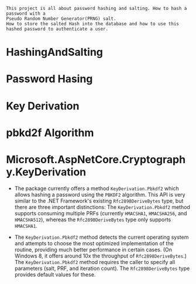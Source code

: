     This project is all about password hashing and salting. How to hash a password with a 
    Pseudo Random Number Generator(PRNG) salt.
    How to store the salted Hash into the database and how to use this hashed password to authenticate a user.

   # HashingAndSalting
   # Password Hasing
   # Key Derivation
   # pbkd2f Algorithm 
   
   # Microsoft.AspNetCore.Cryptography.KeyDerivation
   
   * The package currently offers a method `KeyDerivation.Pbkdf2` which allows hashing a password using the `PBKDF2` algorithm.
     This API is very similar to the .NET Framework's existing `Rfc2898DeriveBytes` type, but there are three important distinctions:
     The `KeyDerivation.Pbkdf2` method supports consuming multiple PRFs (currently `HMACSHA1`, `HMACSHA256`, and `HMACSHA512`), whereas the `Rfc2898DeriveBytes` type only supports `HMACSHA1`.
   
  * The `KeyDerivation.Pbkdf2` method detects the current operating system and attempts to choose the most optimized 
    implementation of the routine, providing much better performance in certain cases. (On Windows 8,
    it offers around 10x the throughput of `Rfc2898DeriveBytes`.)
    The `KeyDerivation.Pbkdf2` method requires the caller to specify all parameters (salt, PRF, and iteration count). 
    The `Rfc2898DeriveBytes` type provides default values for these.
